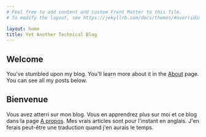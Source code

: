 ```yaml
---
# Feel free to add content and custom Front Matter to this file.
# To modify the layout, see https://jekyllrb.com/docs/themes/#overriding-theme-defaults

layout: home
title: Yet Another Technical Blog
---
```


## Welcome
You've stumbled upon my blog. You'll learn more about it in the [About](/about/) page.
You can see all my posts below. 

## Bienvenue

Vous avez atterri sur mon blog. Vous en apprendrez plus sur moi et ce blog dans la page [A propos](/about/).
Mes vrais articles sont pour l'instant en anglais. J'en ferais peut-être une traduction quand j'en aurais le temps.
